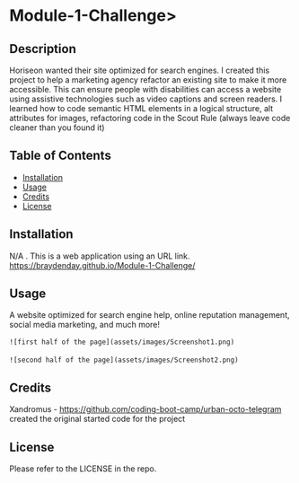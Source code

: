 # Module-1-Challenge>

## Description

Horiseon wanted their site optimized for search engines. I created this project to help a marketing agency refactor an existing site to make it more accessible. This can ensure people with disabilities can access a website using assistive technologies such as video captions and screen readers. I learned how to code semantic HTML elements in a logical structure, alt attributes for images, refactoring code in the Scout Rule (always leave code cleaner than you found it)

## Table of Contents

- [Installation](#installation)
- [Usage](#usage)
- [Credits](#credits)
- [License](#license)

## Installation

N/A . This is a web application using an URL link. https://braydenday.github.io/Module-1-Challenge/

## Usage

A website optimized for search engine help, online reputation management, social media marketing, and much more! 

    ![first half of the page](assets/images/Screenshot1.png)

    ![second half of the page](assets/images/Screenshot2.png)

## Credits

Xandromus - https://github.com/coding-boot-camp/urban-octo-telegram
created the original started code for the project

## License

Please refer to the LICENSE in the repo.

